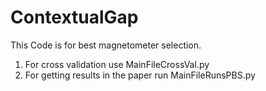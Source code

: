 # ContextualGap
This Code is for best magnetometer selection.

1) For cross validation use MainFileCrossVal.py
2) For getting results in the paper run MainFileRunsPBS.py
